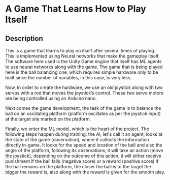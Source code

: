 # A Game That Learns How to Play Itself
## Description
This is a game that learns to play on itself after several times of playing. This is implemented using Neural networks that make the gameplay itself. The software here used is the Unity Game engine that itself has ML agents to use neural networks along with the game. The game that is being played here is the ball balancing one, which requires simple hardware only to be built since the number of variables, in this case, is very less.

Now, in order to create the hardware, we use an old joystick along with two servos with a rod that moves the joystick’s control. These two servo motors are being controlled using an Arduino nano. 

Next comes the game development, the task of the game is to balance the ball on an oscillating platform (platform oscillates as per the joystick input) at the target site marked on the platform.

Finally, we enter the ML model, which is the heart of the project. The following steps happen during training:
the AI, let's call it an agent, looks at the state of the game (observation), where it collects the information directly in-game. It looks for the speed and location of the ball and also the angle of the platform, following its observations, it will take an action (move the joystick), depending on the outcome of this action, it will either receive punishment if the ball falls (negative score) or a reward (positive score) if the ball remains on the platform, the closer the ball is to the target the bigger the reward is, also along with the reward is given for the smooth play.
